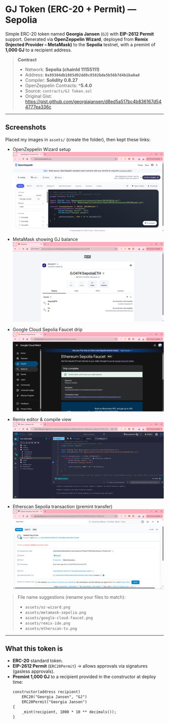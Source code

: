 # GJ Token (ERC-20 + Permit) — Sepolia

Simple ERC-20 token named **Georgia Jansen** (`GJ`) with **EIP-2612 Permit** support.
Generated via **OpenZeppelin Wizard**, deployed from **Remix (Injected Provider – MetaMask)** to the **Sepolia** testnet, with a premint of **1,000 GJ** to a recipient address.

> **Contract**
>
> - Network: **Sepolia (chainId 11155111)**
> - Address: **`0x89304db1085d92dd8c8582bde5b56b7d4b1ba0ad`**
> - Compiler: **Solidity 0.8.27**
> - OpenZeppelin Contracts: **^5.4.0**
> - Source: `contracts/GJ Token.sol`
> - Original Gist: https://gist.github.com/georgiajansen/d8ed5a517bc4b836167d544777ea336c

---

## Screenshots

Placed my images in `assets/` (create the folder), then kept these links:

- OpenZeppelin Wizard setup  
  ![OpenZeppelin Wizard](assets/oz-wizard.png)

- MetaMask showing GJ balance  
  ![MetaMask Sepolia](assets/metamask-sepolia.png)

- Google Cloud Sepolia Faucet drip  
  ![Google Cloud Faucet](assets/google-cloud-faucet.png)

- Remix editor & compile view  
  ![Remix IDE](assets/remix-ide.png)

- Etherscan Sepolia transaction (premint transfer)  
  ![Etherscan Tx](assets/etherscan-tx.png)

> File name suggestions (rename your files to match):
> - `assets/oz-wizard.png`
> - `assets/metamask-sepolia.png`
> - `assets/google-cloud-faucet.png`
> - `assets/remix-ide.png`
> - `assets/etherscan-tx.png`

---

## What this token is

- **ERC-20** standard token.
- **EIP-2612 Permit** (`ERC20Permit`) → allows approvals via signatures (gasless approvals).
- **Premint 1,000 GJ** to a recipient provided in the constructor at deploy time:
  ```solidity
  constructor(address recipient)
      ERC20("Georgia Jansen", "GJ")
      ERC20Permit("Georgia Jansen")
  {
      _mint(recipient, 1000 * 10 ** decimals());
  }
